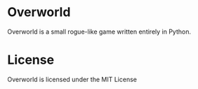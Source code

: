 # Overworld

Overworld is a small rogue-like game written entirely in Python.

# License

Overworld is licensed under the MIT License
